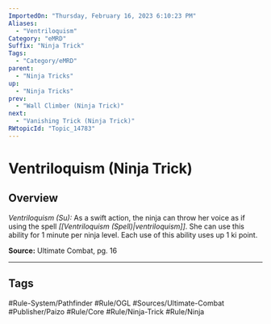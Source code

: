 ```yaml
---
ImportedOn: "Thursday, February 16, 2023 6:10:23 PM"
Aliases:
  - "Ventriloquism"
Category: "eMRD"
Suffix: "Ninja Trick"
Tags:
  - "Category/eMRD"
parent:
  - "Ninja Tricks"
up:
  - "Ninja Tricks"
prev:
  - "Wall Climber (Ninja Trick)"
next:
  - "Vanishing Trick (Ninja Trick)"
RWtopicId: "Topic_14783"
---
```

# Ventriloquism (Ninja Trick)
## Overview
*Ventriloquism (Su):* As a swift action, the ninja can throw her voice as if using the spell *[[Ventriloquism (Spell)|ventriloquism]]*. She can use this ability for 1 minute per ninja level. Each use of this ability uses up 1 ki point.

**Source:** Ultimate Combat, pg. 16


---
## Tags
#Rule-System/Pathfinder #Rule/OGL #Sources/Ultimate-Combat #Publisher/Paizo #Rule/Core #Rule/Ninja-Trick #Rule/Ninja

